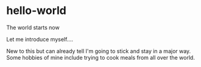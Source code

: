 # hello-world
The world starts now

Let me introduce myself....

New to this but can already tell I'm going to stick and stay in a major way.
Some hobbies of mine include trying to cook meals from all over the world.
